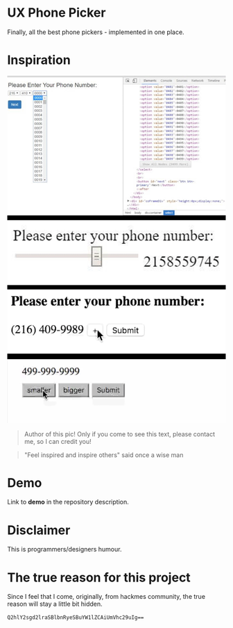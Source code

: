 UX Phone Picker
=

Finally, all the best phone pickers - implemented in one place.

Inspiration
==

![multiple solutions for picking the phone number](inspiration.gif)

> Author of this pic! Only if you come to see this text, please contact me, so I can credit you!

> "Feel inspired and inspire others"
said once a wise man

Demo
==

Link to **demo** in the repository description.

Disclaimer
==

This is programmers/designers humour.

The true reason for this project
==

Since I feel that I come, originally, from hackmes community,
the true reason will stay a little bit hidden.

    Q2hlY2sgd2lraSBlbnRyeSBuYW1lZCAiUmVhc29uIg==